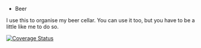 * Beer

I use this to organise my beer cellar. You can use it too, but you have to be a little like me to do so.

[![Coverage Status](https://coveralls.io/repos/github/BrotherLogic/beer/badge.svg?branch=master)](https://coveralls.io/github/BrotherLogic/beer?branch=master)